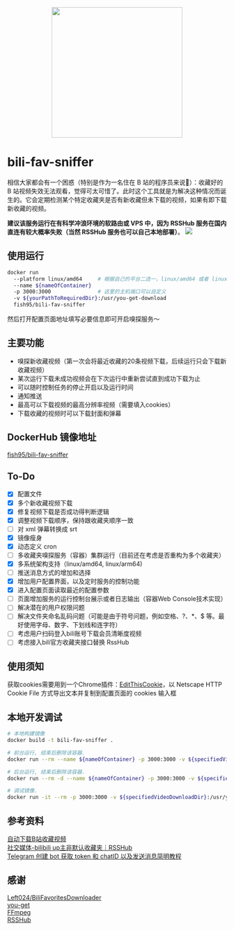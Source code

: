 <div align=center>
<img src="https://picbed-1253377077.cos.ap-guangzhou.myqcloud.com/img/202302121317373.png" width="300" height="300"/>
</div>

# bili-fav-sniffer
相信大家都会有一个困惑（特别是作为一名住在 B 站的程序员来说🤣）：收藏好的 B 站视频失效无法观看，觉得可太可惜了。此时这个工具就是为解决这种情况而诞生的。它会定期检测某个特定收藏夹是否有新收藏但未下载的视频，如果有即下载新收藏的视频。

**建议该服务运行在有科学冲浪环境的软路由或 VPS 中，因为 RSSHub 服务在国内直连有较大概率失败（当然 RSSHub 服务也可以自己本地部署）**。
![](https://picbed-1253377077.cos.ap-guangzhou.myqcloud.com/img/202303111755903.png)

## 使用运行
```bash
docker run
  --platform linux/amd64     # 根据自己的平台二选一，linux/amd64 或者 linux/arm64
  --name ${nameOfContainer} 
  -p 3000:3000               # 这里的主机端口可以自定义
  -v ${yourPathToRequiredDir}:/usr/you-get-download  
  fish95/bili-fav-sniffer 
```
然后打开配置页面地址填写必要信息即可开启嗅探服务～

## 主要功能
- 嗅探新收藏视频（第一次会将最近收藏的20条视频下载，后续运行只会下载新收藏视频）
- 某次运行下载未成功视频会在下次运行中重新尝试直到成功下载为止
- 可以随时控制任务的停止开启以及运行时间
- 通知推送
- 最高可以下载视频的最高分辨率视频（需要填入cookies）
- 下载收藏的视频时可以下载封面和弹幕


## DockerHub 镜像地址
[fish95/bili-fav-sniffer](https://hub.docker.com/r/fish95/bili-fav-sniffer)

## To-Do
- [x] 配置文件
- [x] 多个新收藏视频下载
- [x] 修复视频下载是否成功得判断逻辑
- [x] 调整视频下载顺序，保持跟收藏夹顺序一致
- [ ] 对 xml 弹幕转换成 srt
- [x] 镜像瘦身
- [x] 动态定义 cron
- [ ] 多收藏夹嗅探服务（容器）集群运行（目前还在考虑是否重构为多个收藏夹）
- [x] 多系统架构支持（linux/amd64, linux/arm64)
- [ ] 推送消息方式的增加和选择
- [x] 增加用户配置界面，以及定时服务的控制功能
- [x] 进入配置页面读取最近的配置参数
- [ ] 页面增加服务的运行控制台展示或者日志输出（容器Web Console技术实现）
- [ ] 解决潜在的用户权限问题
- [ ] 解决文件夹命名乱码问题（可能是由于符号问题，例如空格、?、*、$ 等。最好使用字母、数字、下划线和连字符）
- [ ] 考虑用户扫码登入bili账号下载会员清晰度视频
- [ ] 考虑接入bili官方收藏夹接口替换 RssHub

## 使用须知

获取cookies需要用到一个Chrome插件：[EditThisCookie](https://chrome.google.com/webstore/detail/editthiscookie/fngmhnnpilhplaeedifhccceomclgfbg)，以 Netscape HTTP Cookie File 方式导出文本并复制到配置页面的 cookies 输入框

## 本地开发调试
```bash
# 本地构建镜像
docker build -t bili-fav-sniffer .

# 前台运行, 结束后删除该容器.
docker run --rm --name ${nameOfContainer} -p 3000:3000 -v ${specifiedVideoDownloadDir}:/usr/you-get-download bili-fav-sniffer

# 后台运行, 结束后删除该容器.
docker run --rm -d --name ${nameOfContainer} -p 3000:3000 -v ${specifiedVideoDownloadDir}:/usr/you-get-download bili-fav-sniffer

# 调试镜像.
docker run -it --rm -p 3000:3000 -v ${specifiedVideoDownloadDir}:/usr/you-get-download bili-fav-sniffer /bin/bash
```

## 参考资料
[自动下载B站收藏视频](https://blog.left.pink/archives/3073)\
[社交媒体-bilibili up主非默认收藏夹｜RSSHub](https://docs.rsshub.app/social-media.html#bilibili-up-zhu-fei-mo-ren-shou-cang-jia)\
[Telegram 创建 bot 获取 token 和 chatID 以及发送消息简明教程](https://hellodk.cn/post/743)

## 感谢
[Left024/BiliFavoritesDownloader](https://github.com/Left024/BiliFavoritesDownloader)\
[you-get](https://github.com/soimort/you-get)\
[FFmpeg](https://github.com/FFmpeg/FFmpeg)\
[RSSHub](https://github.com/DIYgod/RSSHub)

